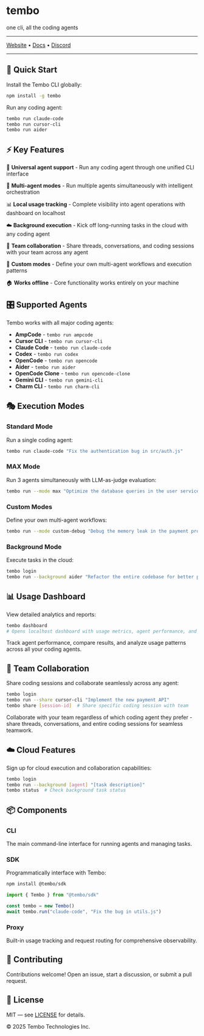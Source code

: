 # tembo

one cli, all the coding agents

---

[Website](https://tembo.io) • [Docs](https://docs.tembo.io) • [Discord](https://discord.com/invite/tembo)

---

## 🚀 Quick Start

Install the Tembo CLI globally:

```bash
npm install -g tembo
```

Run any coding agent:

```bash
tembo run claude-code
tembo run cursor-cli
tembo run aider
```

## ⚡️ Key Features

🤖 **Universal agent support** - Run any coding agent through one unified CLI interface

🎯 **Multi-agent modes** - Run multiple agents simultaneously with intelligent orchestration

📊 **Local usage tracking** - Complete visibility into agent operations with dashboard on localhost

☁️ **Background execution** - Kick off long-running tasks in the cloud with any coding agent

🤝 **Team collaboration** - Share threads, conversations, and coding sessions with your team across any agent

🔧 **Custom modes** - Define your own multi-agent workflows and execution patterns

🏠 **Works offline** - Core functionality works entirely on your machine

## 🎛️ Supported Agents

Tembo works with all major coding agents:

- **AmpCode** - `tembo run ampcode`
- **Cursor CLI** - `tembo run cursor-cli`
- **Claude Code** - `tembo run claude-code`
- **Codex** - `tembo run codex`
- **OpenCode** - `tembo run opencode`
- **Aider** - `tembo run aider`
- **OpenCode Clone** - `tembo run opencode-clone`
- **Gemini CLI** - `tembo run gemini-cli`
- **Charm CLI** - `tembo run charm-cli`

## 🎭 Execution Modes

### Standard Mode

Run a single coding agent:

```bash
tembo run claude-code "Fix the authentication bug in src/auth.js"
```

### MAX Mode

Run 3 agents simultaneously with LLM-as-judge evaluation:

```bash
tembo run --mode max "Optimize the database queries in the user service"
```

### Custom Modes

Define your own multi-agent workflows:

```bash
tembo run --mode custom-debug "Debug the memory leak in the payment processor"
```

### Background Mode

Execute tasks in the cloud:

```bash
tembo login
tembo run --background aider "Refactor the entire codebase for better performance"
```

## 📊 Usage Dashboard

View detailed analytics and reports:

```bash
tembo dashboard
# Opens localhost dashboard with usage metrics, agent performance, and task history
```

Track agent performance, compare results, and analyze usage patterns across all your coding agents.

## 🤝 Team Collaboration

Share coding sessions and collaborate seamlessly across any agent:

```bash
tembo login
tembo run --share cursor-cli "Implement the new payment API"
tembo share [session-id]  # Share specific coding session with team
```

Collaborate with your team regardless of which coding agent they prefer - share threads, conversations, and entire coding sessions for seamless teamwork.

## ☁️ Cloud Features

Sign up for cloud execution and collaboration capabilities:

```bash
tembo login
tembo run --background [agent] "[task description]"
tembo status  # Check background task status
```

## 📦 Components

### CLI

The main command-line interface for running agents and managing tasks.

### SDK

Programmatically interface with Tembo:

```bash
npm install @tembo/sdk
```

```javascript
import { Tembo } from "@tembo/sdk"

const tembo = new Tembo()
await tembo.run("claude-code", "Fix the bug in utils.js")
```

### Proxy

Built-in usage tracking and request routing for comprehensive observability.

## 🤝 Contributing

Contributions welcome! Open an issue, start a discussion, or submit a pull request.

## 📄 License

MIT — see [LICENSE](./LICENSE) for details.

© 2025 Tembo Technologies Inc.
